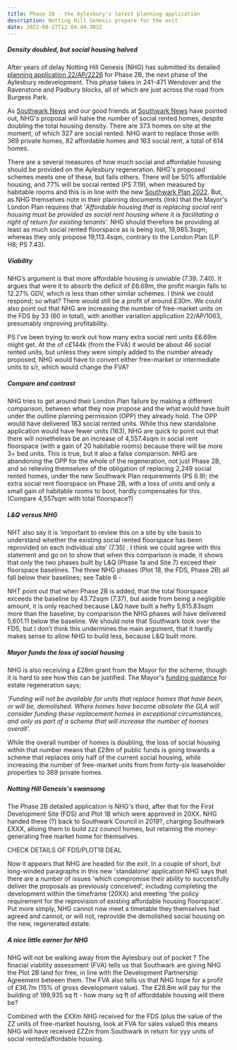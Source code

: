 ```yaml
---
title: Phase 2B - the Aylesbury's latest planning application
description: Notting Hill Genesis prepare for the exit
date: 2022-08-27T12:04:44.383Z
---
```

##### Density doubled, but social housing halved

After years of delay Notting Hill Genesis (NHG) has submitted its detailed [planning application 22/AP/2226](https://planning.southwark.gov.uk/online-applications/) for Phase 2B, the next phase of the Aylesbury redevelopment.  This phase takes in 241-471 Wendover and the Ravenstone and Padbury blocks, all of which are just across the road from Burgess Park.

As [Southwark News](https://southwarknews.co.uk/featured/latest-aylesbury-estate-development-would-slash-social-rent-homes-by-50-per-cent/) and our good friends at [Southwark News](https://twitter.com/SouthwarkNotes/status/1557081532313092098) have pointed out, NHG's proposal will halve the number of social rented homes, despite doubling the total housing density.  There are 373 homes on site at the moment, of which 327 are social rented.  NHG want to replace those with 369 private homes, 82 affordable homes and 163 social rent, a total of 614 homes.

There are a several measures of how much social and affordable housing should be provided on the Aylesbury regeneration.  NHG's proposed schemes meets one of these, but fails others.  There will be 50% affordable housing, and 77% will be social rented (PS 7.19), when measured by habitable rooms and this is in line with the new [Southwark Plan 2022](https://www.southwark.gov.uk/assets/attach/94325/Southwark-Plan-2022.pdf).  But, as NHG themselves note in their planning documents (link) that the Mayor's London Plan requires that '*Affordable housing that is replacing social rent housing must be provided as social rent housing where it is facilitating a right of return for existing tenants'.*  NHG should therefore be providing at least as much social rented floorspace as is being lost, 19,985.3sqm, whereas they only propose 19,113.4sqm, contrary to the London Plan (LP H8; PS 7.43).

##### Viability

NHG’s argument is that more affordable housing is unviable (7.39. 7.40).  It argues that were it to absorb the deficit of £6.69m, the profit margin falls to 12.27% GDV, which is less than other similar schemes.  I think we could respond; so what?  There would still be a profit of around £30m.  We could also point out that NHG are increasing the number of free-market units on the FDS by 33 (60 in total), with another variation application 22/AP/1063, presumably improving profitability.

PS I’ve been trying to work out how many extra social rent units £6.69m might get. At the of c£144k (from the FVA) it would be about 46 social rented units, but unless they were simply added to the number already proposed, NHG would have to convert either free-market or intermediate units to s/r, which would change the FVA?

##### Compare and contrast

NHG tries to get around their London Plan failure by making a different comparison, between what they now propose and the what would have built under the outline planning permission (OPP) they already hold.  The OPP would have delivered 183 social rented units.  While this new standalone application would have fewer units (163), NHG are quick to point out that there will nonetheless be an increase of 4,557.4sqm in social rent floorspace (with a gain of 20 habitable rooms) because there will be more 3+ bed units. This is true, but it also a false comparison.  NHG are abandoning the OPP for the whole of the regeneration, not just Phase 2B, and so relieving themselves of the obligation of replacing 2,249 social rented homes, under the new Southwark Plan requirements (PS 6.9); the extra social rent floorspace on Phase 2B, with a loss of units and only a small gain of habitable rooms to boot, hardly compensates for this. (Compare 4,557sqm  with total floorspace?)

##### L&Q versus NHG 

NHT also say  it is ‘important to review this on a site by site basis to understand whether the existing social rented floorspace has been reprovided on each individual site’ (7.35) .  I think we could agree with this statement and go on to show that when this comparison is made, it shows that only the two phases built by L&Q (Phase 1a and Site 7) exceed their  floorspace baselines.  The three NHG phases (Plot 18, the FDS, Phase 2B) all fall below their baselines; see Table 6 -

NHT point out that when Phase 2B is added, that the total floorspace exceeds the baseline by 43.72sqm (7.37), but aside from being a negligible amount, it is only reached because L&Q have built a hefty 5,615.83sqm more than the baseline; by comparison the NHG phases will have delivered 5,601.11 below the baseline.  We should note that Southwark took over the FDS, but I don’t think this undermines the main argument, that it hardly makes sense to allow NHG to build less, because L&Q built more.

##### Mayor funds the loss of social housing

NHG is also receiving a £28m grant from the Mayor for the scheme, though it is hard to see how this can be justified.  The Mayor's [funding guidance](https://www.london.gov.uk/sites/default/files/301120_homes_for_londoners_-_funding_guidance-acc1.pdf) for estate regeneration says;

*'Funding will not be available for units that replace homes that have been, or will be, demolished. Where homes have become obsolete the GLA will consider funding these replacement homes in exceptional circumstances, and only as part of a scheme that will increase the number of homes overall'.*

While the overall number of homes is doubling, the loss of social housing within that number means that £28m of public funds is going towards a scheme that replaces only half of the current social housing, while increasing the number of free-market units from from forty-six leaseholder properties to 369 private homes.

##### Notting Hill Genesis's swansong

The Phase 2B detailed application is NHG's third, after that for the First Development Site (FDS) and Plot 18 which were approved in 20XX.  NHG handed these (?) back to Southwark Council in 2019?, charging Southwark £XXX, alloing them to build zzz council homes, but retaining the money-generating free market home for themselves. 

CHECK DETAILS OF FDS/PLOT18 DEAL

 Now it appears that NHG are headed for the exit.  In a couple of short, but long-winded paragraphs in this new 'standalone' application NHG says that there are a number of issues 'which compromise their ability to successfully deliver the proposals as previously conceived', including completing the development within the timeframe (20XX) and meeting 'the policy requirement for the reprovision of existing affordable housing floorspace'.  Put more simply, NHG cannot now meet a timetable they themselves had agreed and cannot, or will not, reprovide the demolished social housing on the new, regenerated estate.

##### A nice little earner for NHG 

NHG will not be walking away from the Aylesbury out of pocket ?  The finacial viability assessment (FVA) tells us that Southwark are giving NHG the Plot 2B land for free, in line with the Development Partnership Agreement beteeen them.  The FVA also tells us that NHG hope for a profit of £36.7m (15% of gross development value).  The £28.8m will pay for the building of 199,935 sq ft - how many sq ft of afforddable housing will there be?

Combined with the £XXm NHG received for the FDS (plus the value of the ZZ units of free-market houisng, look at FVA for sales value0 this means NHG will have received £ZZm from Southwark in return for yyy units of social rented/affordable housing.